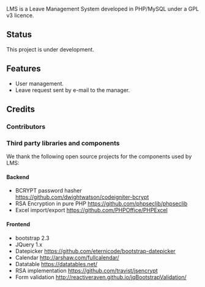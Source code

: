 LMS is a Leave Management System developed in PHP/MySQL under a GPL v3 licence.

## Status

This project is under development.

## Features
* User management.
* Leave request sent by e-mail to the manager.

## Credits

### Contributors 

### Third party libraries and components

We thank the following open source projects for the components used by LMS:

#### Backend
* BCRYPT password hasher https://github.com/dwightwatson/codeigniter-bcrypt
* RSA Encryption in pure PHP https://github.com/phpseclib/phpseclib
* Excel import/export https://github.com/PHPOffice/PHPExcel

#### Frontend
* bootstrap 2.3
* JQuery 1.x
* Datepicker https://github.com/eternicode/bootstrap-datepicker
* Calendar http://arshaw.com/fullcalendar/
* Datatable https://datatables.net/
* RSA implementation https://github.com/travist/jsencrypt
* Form validation http://reactiveraven.github.io/jqBootstrapValidation/
